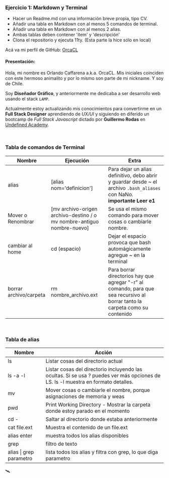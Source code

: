 ### Ejercicio 1: Markdown y Terminal
- Hacer un Readme.md con una información breve propia, tipo CV.
- Añadir una tabla en Markdown con al menos 5 comandos de terminal.
- Añadir una tabla en Markdown con al menos 2 alias.
- Ambas tablas deben contener 'item' y 'descripción'
- Clona el repositorio y ejecuta 11ty. (Esta parte la hice sólo en local)

Acá va mi perfil de GitHub: [OrcaCL](https://github.com/OrcaCl)

#### Presentación:
Hola, mi nombre es Orlando Caffarena a.k.a. OrcaCL. Mis iniciales coinciden con este hermoso animalito y por lo mismo son parte de mi nickname. Y soy de Chile. 

Soy **Diseñador Gráfico**, y anteriormente me dedicaba a ser desarrollo web usando el stack `LAMP`. 

Actualmente estoy actualizando mis conocimientos para convertirme en un **Full Stack Designer** aprendiendo de _UX/UI_ y siguiendo en diferido un bootcamp de _Full Stack Javascript_ dictado por **Guillermo Rodas** en [Undefined Academy](https://undefined.academy/).

<br>

### Tabla de comandos de Terminal

| Nombre | Ejecución | Extra |
| ------ | ------ | ------ |
| alias | [alias nom='definicion'] | Para dejar un alias definitivo, debo abrir y guardar desde ~ el archivo `.bash_aliases` con NaNo. **importante Leer e1** |
| Mover o Renombrar | [mv archivo-origen archivo-destino / o mv nombre-antiguo nombre-nuevo] | Se usa el mismo comando para mover cosas o cambiarle nombre. |
| cambiar al home | cd (espacio) | Dejar el espacio provoca que bash automágicamente agregue ~ en la terminal |
|borrar archivo/carpeta|rm nombre_archivo.ext| Para borrar directorios hay que agregar "-r" al comando, para que sea recursivo al borrar tanto la carpeta como su contenido|

<br>

### Tabla de alias

| Nombre | Acción |
| ------ | -------|
| ls | Listar cosas del directorio actual |
| ls  -a -l | Listar cosas del directorio incluyendo las ocultas. Si se usa ? puedes ver más opciones de LS. ls -l muestra en formato detalles. |
| mv | Mover cosas o cambiarle el nombre, porque asignaciones de memoria y weas |
| pwd| Print Working Directory - Mostrar la carpeta donde estoy parado en el momento |
| cd -| Saltar al directorio donde estaba anteriormente |
|cat file.ext| Muestra el contenido de un file.ext|
|alias enter| muestra todos los alias disponibles|
|grep| filtro de texto |
|alias \| grep parametro | lista todos los alias y filtra con grep, lo que diga parametro |

🛰